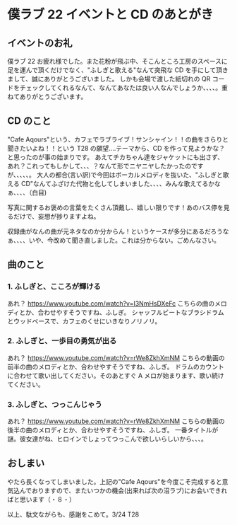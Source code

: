 # 僕ラブ 22 イベントと CD のあとがき

## イベントのお礼

僕ラブ 22 お疲れ様でした。また花粉が飛ぶ中、そこんところ工房のスペースに足を運んで頂くだけでなく、"ふしぎと歌える"なんて突飛な CD を手にして頂きまして、誠にありがとうございました。
しかも会場で渡した紙切れの QR コードをチェックしてくれるなんて、なんてあなたは良い人なんでしょうか、、、、。重ねてありがとうございます。

## CD のこと

"Cafe Aqours"という、カフェでラブライブ！サンシャイン！！の曲をさらりと聞きたいよね！！という T28 の願望....テーマから、CD を作って見ようかな？と思ったのが事の始まりです。
あえてチカちゃん達をジャケットにも出さず、あれ？これってもしかして、、、？なんて形でニヤニヤしたかったのですが、、、、、。
大人の都合(言い訳)で今回はボーカルメロディを抜いた、"ふしぎと歌える CD"なんてふざけた代物と化してしまいました、、、、みんな歌えてるかなぁ、、、、（白目)

写真に関するお褒めの言葉をたくさん頂戴し、嬉しい限りです！あのバス停を見るだけで、妄想が捗りますよね。

収録曲がなんの曲が元ネタなのか分からん！というケースが多分にあるだろうなぁ、、、、いや、今改めて聞き直しました。これは分からない。ごめんなさい。

## 曲のこと

### 1. ふしぎと、こころが輝ける

あれ？ https://www.youtube.com/watch?v=I3NmHsDXeFc こちらの曲のメロディとか、合わせやすそうですね、ふしぎ。
シャッフルビートなブラシドラムとウッドベースで、カフェのくせにいきなりノリノリ。

### 2. ふしぎと、一歩目の勇気が出る

あれ？ https://www.youtube.com/watch?v=rWe8ZkhXmNM こちらの動画の前半の曲のメロディとか、合わせやすそうですね、ふしぎ。
ドラムのカウントに合わせて歌い出してください。そのあとすぐ A メロが始まります、歌い続けてください。

### 3. ふしぎと、つっこんじゃう

あれ？ https://www.youtube.com/watch?v=rWe8ZkhXmNM こちらの動画の後半の曲のメロディとか、合わせやすそうですね、ふしぎ。
一番タイトルが謎。彼女達がね、ヒロインでしょってつっこんで欲しいらしいから、、、。

## おしまい

やたら長くなってしまいました。上記の"Cafe Aqours"を今度こそ完成すると意気込んでおりますので、またいつかの機会(出来れば次の沼ラブ)にお会いできればと思います（・８・）

以上、駄文ながらも、感謝をこめて。3/24 T28
